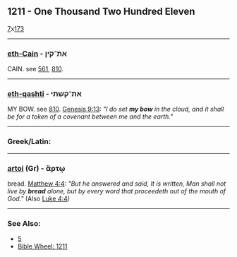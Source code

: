 ## 1211 - One Thousand Two Hundred Eleven
[7](7)x[173](173)

---

### [eth-Cain](/keys/ATh-QINf) - את־קין
CAIN. see [561](561), [810](810).

---

### [eth-qashti](/keys/ATh-QShThI) - את־קשתי
MY BOW. see [810](810). [Genesis 9:13](https://biblehub.com/genesis/9-13.htm): *"I do set **my bow** in the cloud, and it shall be for a token of a covenant between me and the earth."*

---

### Greek/Latin:

---

### [artoi](/greek?word=artOi) (Gr) - ἄρτῳ
bread. [Matthew 4:4](https://biblehub.com/matthew/4-4.htm): *"But he answered and said, It is written, Man shall not live by **bread** alone, but by every word that proceedeth out of the mouth of God."* (Also [Luke 4:4](https://biblehub.com/luke/4-4.htm))

---

### See Also:

- [5](5)
- [Bible Wheel: 1211](https://www.biblewheel.com//GR/GR_Database.php?SearchBy_Gematria=1211)
